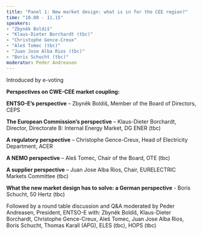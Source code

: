 ```yaml
---
title: "Panel 1: New market design: what is in for the CEE region?"
time: "10.00 - 11.15"
speakers:
- "Zbyněk Boldiš"
- "Klaus-Dieter Borchardt (tbc)"
- "Christophe Gence-Creux"
- "Aleš Tomec (tbc)"
- "Juan Jose Alba Rios (tbc)"
- "Boris Schucht (tbc)"
moderator: Peder Andreasen
---
```


Introduced by e-voting

__Perspectives on CWE-CEE market coupling:__

__ENTSO-E’s perspective__ – Zbyněk Boldiš, Member of the Board of Directors, CEPS

__The European Commission’s perspective__ – Klaus-Dieter Borchardt, Director, Directorate B: Internal Energy Market, DG ENER (tbc)

__A regulatory perspective__ – Christophe Gence-Creux, Head of Electricity Department, ACER

__A NEMO perspective__ – Aleš Tomec, Chair of the Board, OTE (tbc)

__A supplier perspective__ – Juan Jose Alba Rios, Chair, EURELECTRIC Markets Committee (tbc)

__What the new market design has to solve: a German perspective__ - Boris Schucht, 50 Hertz (tbc)



Followed by a round table discussion and Q&A moderated by Peder Andreasen, President, ENTSO-E with: Zbyněk Boldiš, Klaus-Dieter Borchardt, Christophe Gence-Creux, Aleš Tomec, Juan Jose Alba Rios, Boris Schucht, Thomas Karall (APG), ELES (tbc), HOPS (tbc)
